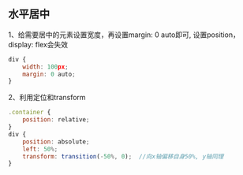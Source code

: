 ## 水平居中
1、给需要居中的元素设置宽度，再设置margin: 0 auto即可, 设置position，display: flex会失效
```javascript
div {
    width: 100px;
    margin: 0 auto;
}
```
2、利用定位和transform
```javascript
.container {
    position: relative;
}
div {
    position: absolute;
    left: 50%;
    transform: transition(-50%, 0);  //向x轴偏移自身50%, y轴同理
}
```